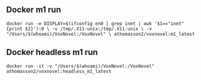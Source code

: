 ## Docker m1 run
`docker run -e DISPLAY=$(ifconfig en0 | grep inet | awk '$1=="inet" {print $2}'):0 \
           -v /tmp/.X11-unix:/tmp/.X11-unix \
           -v "/Users/$(whoami)/VoxNovel:/VoxNovel" \
           athomasson2/voxnovel:m1_latest
`

## Docker headless m1 run
`docker run -it -v "/Users/$(whoami)/VoxNovel:/VoxNovel" athomasson2/voxnovel:headless_m1_latest`
